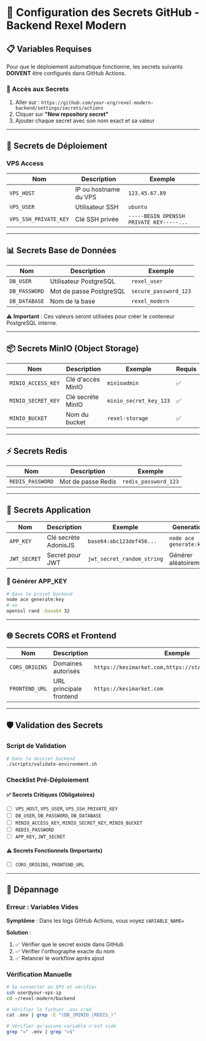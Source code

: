 # 🔐 Configuration des Secrets GitHub - Backend Rexel Modern

## 📋 Variables Requises

Pour que le déploiement automatique fonctionne, les secrets suivants **DOIVENT** être configurés dans GitHub Actions.

### 🚀 Accès aux Secrets
1. Aller sur : `https://github.com/your-org/rexel-modern-backend/settings/secrets/actions`
2. Cliquer sur **"New repository secret"**
3. Ajouter chaque secret avec son nom exact et sa valeur

---

## 🔧 Secrets de Déploiement

### VPS Access
| Nom | Description | Exemple |
|-----|-------------|---------|
| `VPS_HOST` | IP ou hostname du VPS | `123.45.67.89` |
| `VPS_USER` | Utilisateur SSH | `ubuntu` |
| `VPS_SSH_PRIVATE_KEY` | Clé SSH privée | `-----BEGIN OPENSSH PRIVATE KEY-----...` |

---

## 📊 Secrets Base de Données

| Nom | Description | Exemple |
|-----|-------------|---------|
| `DB_USER` | Utilisateur PostgreSQL | `rexel_user` |
| `DB_PASSWORD` | Mot de passe PostgreSQL | `secure_password_123` |
| `DB_DATABASE` | Nom de la base | `rexel_modern` |

⚠️ **Important** : Ces valeurs seront utilisées pour créer le conteneur PostgreSQL interne.

---

## 📦 Secrets MinIO (Object Storage)

| Nom | Description | Exemple | Requis |
|-----|-------------|---------|--------|
| `MINIO_ACCESS_KEY` | Clé d'accès MinIO | `minioadmin` | ✅ |
| `MINIO_SECRET_KEY` | Clé secrète MinIO | `minio_secret_key_123` | ✅ |
| `MINIO_BUCKET` | Nom du bucket | `rexel-storage` | ✅ |

---

## ⚡ Secrets Redis

| Nom | Description | Exemple |
|-----|-------------|---------|
| `REDIS_PASSWORD` | Mot de passe Redis | `redis_password_123` |

---

## 🔐 Secrets Application

| Nom | Description | Exemple | Generation |
|-----|-------------|---------|------------|
| `APP_KEY` | Clé secrète AdonisJS | `base64:abc123def456...` | `node ace generate:key` |
| `JWT_SECRET` | Secret pour JWT | `jwt_secret_random_string` | Générer aléatoirement |

### 🎯 Générer APP_KEY
```bash
# Dans le projet backend
node ace generate:key
# ou
openssl rand -base64 32
```

---

## 🌐 Secrets CORS et Frontend

| Nom | Description | Exemple |
|-----|-------------|---------|
| `CORS_ORIGINS` | Domaines autorisés | `https://kesimarket.com,https://staging.kesimarket.com` |
| `FRONTEND_URL` | URL principale frontend | `https://kesimarket.com` |

---

## 🛡️ Validation des Secrets

### Script de Validation
```bash
# Dans le dossier backend
./scripts/validate-environment.sh
```

### Checklist Pré-Déploiement

#### ✅ Secrets Critiques (Obligatoires)
- [ ] `VPS_HOST`, `VPS_USER`, `VPS_SSH_PRIVATE_KEY`
- [ ] `DB_USER`, `DB_PASSWORD`, `DB_DATABASE`
- [ ] `MINIO_ACCESS_KEY`, `MINIO_SECRET_KEY`, `MINIO_BUCKET`
- [ ] `REDIS_PASSWORD`
- [ ] `APP_KEY`, `JWT_SECRET`

#### ⚠️ Secrets Fonctionnels (Importants)
- [ ] `CORS_ORIGINS`, `FRONTEND_URL`

---

## 🚨 Dépannage

### Erreur : Variables Vides
**Symptôme** : Dans les logs GitHub Actions, vous voyez `VARIABLE_NAME=`

**Solution** :
1. ✅ Vérifier que le secret existe dans GitHub
2. ✅ Vérifier l'orthographe exacte du nom
3. ✅ Relancer le workflow après ajout

### Vérification Manuelle
```bash
# Se connecter au VPS et vérifier
ssh user@your-vps-ip
cd ~/rexel-modern/backend

# Vérifier le fichier .env créé
cat .env | grep -E "(DB_|MINIO_|REDIS_)" 

# Vérifier qu'aucune variable n'est vide
grep "=" .env | grep "=$"
``` 